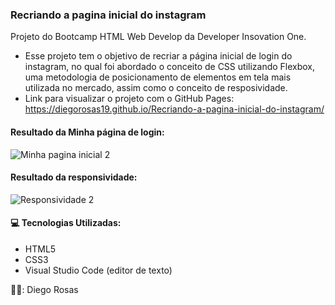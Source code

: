 ### Recriando a pagina inicial do instagram
Projeto do Bootcamp HTML Web Develop da Developer Insovation One.
 - Esse projeto tem o objetivo de recriar a página inicial de login do instagram, no qual foi abordado o conceito de CSS utilizando Flexbox, uma metodologia de posicionamento de elementos em tela mais utilizada no mercado, assim como o conceito de resposividade.
 - Link para visualizar o projeto com o GitHub Pages: 
    https://diegorosas19.github.io/Recriando-a-pagina-inicial-do-instagram/

#### Resultado da Minha página de login:
![Minha pagina inicial 2](https://user-images.githubusercontent.com/52979798/115138261-64b61c80-a001-11eb-84a1-c01f5d2f9c2c.PNG)


#### Resultado da responsividade:
![Responsividade 2](https://user-images.githubusercontent.com/52979798/115138374-1d7c5b80-a002-11eb-8735-dc3bcd4e5b51.PNG)



#### :computer: Tecnologias Utilizadas:

- HTML5
- CSS3
- Visual Studio Code (editor de texto)

👨‍💻: Diego Rosas


